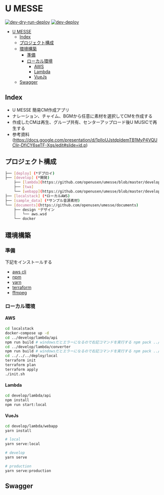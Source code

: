 # U MESSE

[![dev-dry-run-deploy](https://github.com/openusen/umesse/actions/workflows/dev-dry-run-deploy.yml/badge.svg)](https://github.com/openusen/umesse/actions/workflows/dev-dry-run-deploy.yml)
[![dev-deploy](https://github.com/openusen/umesse/actions/workflows/dev-deploy.yml/badge.svg)](https://github.com/openusen/umesse/actions/workflows/dev-deploy.yml)

- [U MESSE](#u-messe)
  - [Index](#index)
  - [プロジェクト構成](#プロジェクト構成)
  - [環境構築](#環境構築)
    - [準備](#準備)
    - [ローカル環境](#ローカル環境)
      - [AWS](#aws)
      - [Lambda](#lambda)
      - [VueJs](#vuejs)
  - [Swagger](#swagger)

## Index

- U MESSE 簡易CM作成アプリ
- ナレーション、チャイム、BGMから任意に素材を選択してCMを作成する
- 作成したCMは再生、グループ共有、センターアップロード後U MUSICで再生する
- 参考資料(https://docs.google.com/presentation/d/1plloUJstdpIdemTB1MyP4VQUClir-DfiCY6seTF-Xgs/edit#slide=id.p)

## プロジェクト構成

```bash
├── [deploy] (*デプロイ)
├── [develop] (*開発)
    ├── [lambda](https://github.com/openusen/umesse/blob/master/develop/lambda/README.md)
    ├── [twa]
    └── [webapp](https://github.com/openusen/umesse/blob/master/develop/webapp/README.md)
├── [localstack] (*ローカルAWS)
├── [sample_data] (*サンプル音源素材)
└── [documents](https://github.com/openusen/umesse/documents)
    ├── design *デザイン
    │   └── aws.wsd
    └── docker
```

## 環境構築

### 準備

下記をインストールする

- [aws cli](https://docs.aws.amazon.com/ja_jp/cli/latest/userguide/install-cliv2.html)
- [npm](https://nodejs.org/ja/download/)
- [yarn](https://classic.yarnpkg.com/ja/docs/install/#windows-stable)
- [terraform](https://www.terraform.io/downloads.html)
- [ffmpeg](https://ffmpeg.org/)

### ローカル環境

#### AWS

```bash
cd localstack
docker-compose up -d
cd ../develop/lambda/api
npm run build # windowsだとエラーになるので右記コマンドを実行する npm pack ../layer/nodejs/node_modules/umesse-lib/ && npm install --no-save umesse-lib-0.0.1.tgz
cd ../develop/lambda/converter
npm run build # windowsだとエラーになるので右記コマンドを実行する npm pack ../layer/nodejs/node_modules/umesse-lib/ && npm install --no-save umesse-lib-0.0.1.tgz
cd ../../../deploy/local
terraform init
terraform plan
terraform apply
./init.sh
```

#### Lambda

```bash
cd develop/lambda/api
npm install
npm run start:local
```

#### VueJs

```bash
cd develop/lambda/webapp
yarn install

# local
yarn serve:local

# develop
yarn serve

# production
yarn serve:production
```

## Swagger
